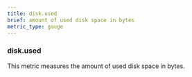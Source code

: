 ```yaml
---
title: disk.used
brief: amount of used disk space in bytes
metric_type: gauge
---
```

### disk.used

This metric measures the amount of used disk space in bytes.
